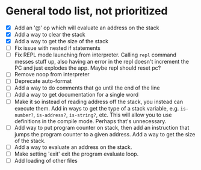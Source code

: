 # General todo list, not prioritized
- [x] Add an '@' op which will evaluate an address on the stack
- [x] Add a way to clear the stack
- [x] Add a way to get the size of the stack
- [ ] Fix issue with nested if statements
- [ ] Fix REPL mode launching from interpreter. Calling `repl` command messes stuff up, also having an error in the repl doesn't increment the PC and just explodes the app. Maybe repl should reset pc?
- [ ] Remove noop from interpreter
- [ ] Deprecate auto-format
- [ ] Add a way to do comments that go until the end of the line
- [ ] Add a way to get documentation for a single word
- [ ] Make it so instead of reading address off the stack, you instead can execute them. Add in ways to get the type of a stack variable, e.g. `is-number?`, `is-address?`, `is-string?`, etc. This will allow you to use definitions in the compile mode.  Perhaps that's unnecessary. 
- [ ] Add way to put program counter on stack, then add an instruction that jumps the program counter to a given address. Add a way to get the size of the stack.
- [ ] Add a way to evaluate an address on the stack. 
- [ ] Make setting 'exit' exit the program evaluate loop.
- [ ] Add loading of other files
